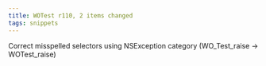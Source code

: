 ```yaml
---
title: WOTest r110, 2 items changed
tags: snippets
---
```


Correct misspelled selectors using NSException category (WO\_Test\_raise -&gt; WOTest\_raise)
